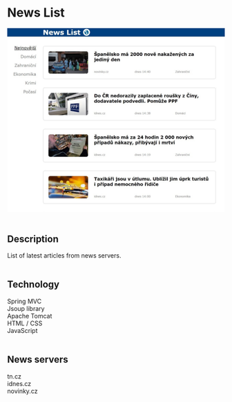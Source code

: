 # News List

<div>
  <img src="news_list.jpg">
</div> <br>

## Description
List of latest articles from news servers. <br><br>

## Technology
Spring MVC <br>
Jsoup library <br>
Apache Tomcat <br>
HTML / CSS <br>
JavaScript <br><br>

## News servers
tn.cz <br>
idnes.cz <br>
novinky.cz 
